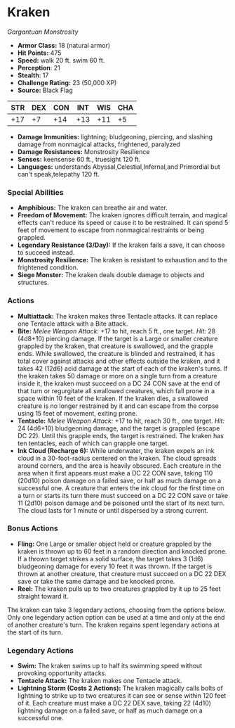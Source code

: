 # Kraken

*Gargantuan* *Monstrosity*

- **Armor Class:** 18 (natural armor)
- **Hit Points:** 475 
- **Speed:** walk 20 ft. swim 60 ft.
- **Perception**: 21
- **Stealth**: 17
- **Challenge Rating:** 23 (50,000 XP)
- **Source:** Black Flag

| STR | DEX | CON | INT | WIS | CHA |
| --- | --- | --- | --- | --- | --- |
| +17 | +7 | +14 | +13 | +11 | +5 |

- **Damage Immunities:** lightning; bludgeoning, piercing, and slashing damage from nonmagical attacks, frightened, paralyzed
- **Damage Resistances:** Monstrosity Resilience
- **Senses:** keensense 60 ft., truesight 120 ft.
- **Languages:** understands Abyssal,Celestial,Infernal,and Primordial but can't speak,telepathy 120 ft.

### Special Abilities

- **Amphibious:** The kraken can breathe air and water.
- **Freedom of Movement:** The kraken ignores difficult terrain, and magical effects can't reduce its speed or cause it to be restrained. It can spend 5 feet of movement to escape from nonmagical restraints or being grappled.
- **Legendary Resistance (3/Day):** If the kraken fails a save, it can choose to succeed instead.
- **Monstrosity Resilience:** The kraken is resistant to exhaustion and to the frightened condition.
- **Siege Monster:** The kraken deals double damage to objects and structures.

### Actions

- **Multiattack:** The kraken makes three Tentacle attacks. It can replace one Tentacle attack with a Bite attack.
- **Bite:** _Melee Weapon Attack:_ +17 to hit, reach 5 ft., one target. _Hit:_ 28 (4d8+10) piercing damage. If the target is a Large or smaller creature grappled by the kraken, that creature is swallowed, and the grapple ends. While swallowed, the creature is blinded and restrained, it has total cover against attacks and other effects outside the kraken, and it takes 42 (12d6) acid damage at the start of each of the kraken's turns. If the kraken takes 50 damage or more on a single turn from a creature inside it, the kraken must succeed on a DC 24 CON save at the end of that turn or regurgitate all swallowed creatures, which fall prone in a space within 10 feet of the kraken. If the kraken dies, a swallowed creature is no longer restrained by it and can escape from the corpse using 15 feet of movement, exiting prone.
- **Tentacle:** _Melee Weapon Attack:_ +17 to hit, reach 30 ft., one target. _Hit:_ 24 (4d6+10) bludgeoning damage, and the target is grappled (escape DC 22). Until this grapple ends, the target is restrained. The kraken has ten tentacles, each of which can grapple one target.
- **Ink Cloud (Recharge 6):** While underwater, the kraken expels an ink cloud in a 30-foot-radius centered on the kraken. The cloud spreads around corners, and the area is heavily obscured. Each creature in the area when it first appears must make a DC 22 CON save, taking 110 (20d10) poison damage on a failed save, or half as much damage on a successful one. A creature that enters the ink cloud for the first time on a turn or starts its turn there must succeed on a DC 22 CON save or take 11 (2d10) poison damage and be poisoned until the start of its next turn. The cloud lasts for 1 minute or until dispersed by a strong current.

### Bonus Actions

- **Fling:** One Large or smaller object held or creature grappled by the kraken is thrown up to 60 feet in a random direction and knocked prone. If a thrown target strikes a solid surface, the target takes 3 (1d6) bludgeoning damage for every 10 feet it was thrown. If the target is thrown at another creature, that creature must succeed on a DC 22 DEX save or take the same damage and be knocked prone.
- **Reel:** The kraken pulls up to two creatures grappled by it up to 25 feet straight toward it.

The kraken can take 3 legendary actions, choosing from the options below. Only one legendary action option can be used at a time and only at the end of another creature's turn. The kraken regains spent legendary actions at the start of its turn.

### Legendary Actions

- **Swim:** The kraken swims up to half its swimming speed without provoking opportunity attacks.
- **Tentacle Attack:** The kraken makes one Tentacle attack.
- **Lightning Storm (Costs 2 Actions):** The kraken magically calls bolts of lightning to strike up to two creatures it can see or sense within 120 feet of it. Each creature must make a DC 22 DEX save, taking 22 (4d10) lightning damage on a failed save, or half as much damage on a successful one.
